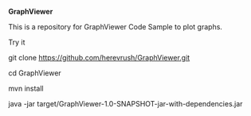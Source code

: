 **GraphViewer**

This is a repository for GraphViewer Code Sample to plot graphs.

Try it

git clone https://github.com/herevrush/GraphViewer.git

cd GraphViewer

mvn install

java -jar target/GraphViewer-1.0-SNAPSHOT-jar-with-dependencies.jar 
